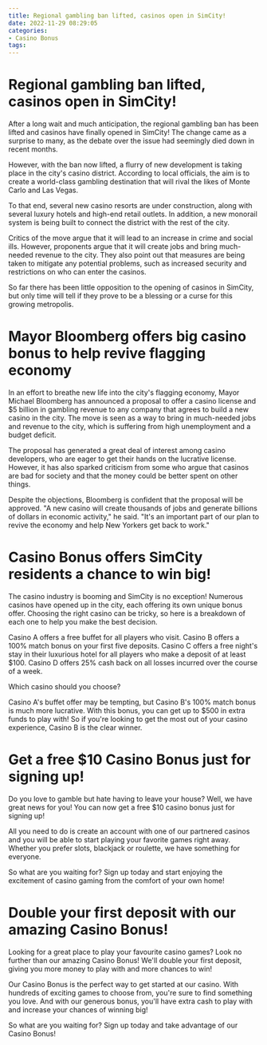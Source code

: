 ```yaml
---
title: Regional gambling ban lifted, casinos open in SimCity!
date: 2022-11-29 08:29:05
categories:
- Casino Bonus
tags:
---
```



#  Regional gambling ban lifted, casinos open in SimCity!

After a long wait and much anticipation, the regional gambling ban has been lifted and casinos have finally opened in SimCity! The change came as a surprise to many, as the debate over the issue had seemingly died down in recent months.

However, with the ban now lifted, a flurry of new development is taking place in the city's casino district. According to local officials, the aim is to create a world-class gambling destination that will rival the likes of Monte Carlo and Las Vegas.

To that end, several new casino resorts are under construction, along with several luxury hotels and high-end retail outlets. In addition, a new monorail system is being built to connect the district with the rest of the city.

Critics of the move argue that it will lead to an increase in crime and social ills. However, proponents argue that it will create jobs and bring much-needed revenue to the city. They also point out that measures are being taken to mitigate any potential problems, such as increased security and restrictions on who can enter the casinos.

So far there has been little opposition to the opening of casinos in SimCity, but only time will tell if they prove to be a blessing or a curse for this growing metropolis.

#  Mayor Bloomberg offers big casino bonus to help revive flagging economy

In an effort to breathe new life into the city's flagging economy, Mayor Michael Bloomberg has announced a proposal to offer a casino license and $5 billion in gambling revenue to any company that agrees to build a new casino in the city. The move is seen as a way to bring in much-needed jobs and revenue to the city, which is suffering from high unemployment and a budget deficit.

The proposal has generated a great deal of interest among casino developers, who are eager to get their hands on the lucrative license. However, it has also sparked criticism from some who argue that casinos are bad for society and that the money could be better spent on other things.

Despite the objections, Bloomberg is confident that the proposal will be approved. "A new casino will create thousands of jobs and generate billions of dollars in economic activity," he said. "It's an important part of our plan to revive the economy and help New Yorkers get back to work."

#  Casino Bonus offers SimCity residents a chance to win big!

The casino industry is booming and SimCity is no exception! Numerous casinos have opened up in the city, each offering its own unique bonus offer. Choosing the right casino can be tricky, so here is a breakdown of each one to help you make the best decision.

Casino A offers a free buffet for all players who visit. Casino B offers a 100% match bonus on your first five deposits. Casino C offers a free night's stay in their luxurious hotel for all players who make a deposit of at least $100. Casino D offers 25% cash back on all losses incurred over the course of a week.

Which casino should you choose?

Casino A's buffet offer may be tempting, but Casino B's 100% match bonus is much more lucrative. With this bonus, you can get up to $500 in extra funds to play with! So if you're looking to get the most out of your casino experience, Casino B is the clear winner.

#  Get a free $10 Casino Bonus just for signing up!

Do you love to gamble but hate having to leave your house? Well, we have great news for you! You can now get a free $10 casino bonus just for signing up!

All you need to do is create an account with one of our partnered casinos and you will be able to start playing your favorite games right away. Whether you prefer slots, blackjack or roulette, we have something for everyone.

So what are you waiting for? Sign up today and start enjoying the excitement of casino gaming from the comfort of your own home!

#  Double your first deposit with our amazing Casino Bonus!

Looking for a great place to play your favourite casino games? Look no further than our amazing Casino Bonus! We'll double your first deposit, giving you more money to play with and more chances to win!

Our Casino Bonus is the perfect way to get started at our casino. With hundreds of exciting games to choose from, you're sure to find something you love. And with our generous bonus, you'll have extra cash to play with and increase your chances of winning big!

So what are you waiting for? Sign up today and take advantage of our Casino Bonus!